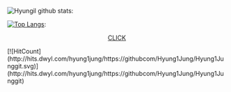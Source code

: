 ![Hyungil github stats](https://github-readme-stats.vercel.app/api?username=Hyung1Jung&show_icons=true&hide_border=true):


[![Top Langs](https://github-readme-stats.vercel.app/api/top-langs/?username=Hyung1Jung&layout=compact&hide_border=true&langs_count=8)](https://github.com/anuraghazra/github-readme-stats):

<p align="center"> 
<a href="https://together.kakao.com/">CLICK</a>
</p>
[![HitCount](http://hits.dwyl.com/hyung1jung/https://githubcom/Hyung1Jung/Hyung1Junggit.svg)](http://hits.dwyl.com/hyung1jung/https://githubcom/Hyung1Jung/Hyung1Junggit)


<!--
**Hyung1Jung/Hyung1Jung** is a ✨ _special_ ✨ repository because its `README.md` (this file) appears on your GitHub profile.

Here are some ideas to get you started:

- 🔭 I’m currently working on ...
- 🌱 I’m currently learning ...
- 👯 I’m looking to collaborate on ...
- 🤔 I’m looking for help with ...
- 💬 Ask me about ...
- 📫 How to reach me: ...
- 😄 Pronouns: ...
- ⚡ Fun fact: ...
-->
